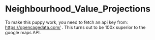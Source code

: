 # Neighbourhood_Value_Projections



To make this puppy work, you need to fetch an api key from: 
https://opencagedata.com/ . This turns out to be 100x superior
to the google maps API.
